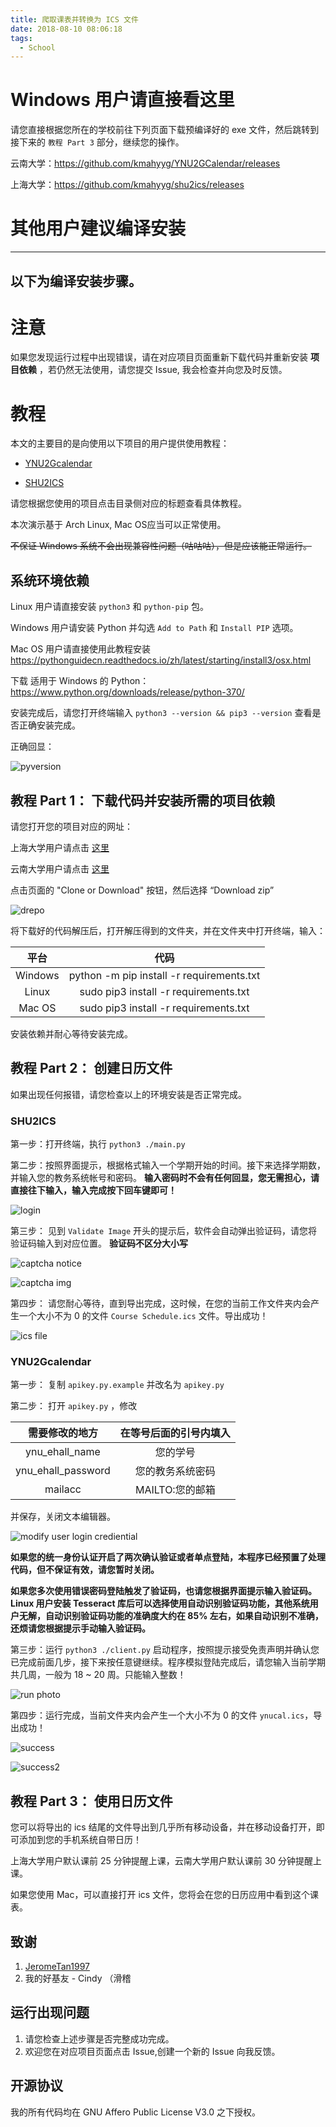 ```yaml
---
title: 爬取课表并转换为 ICS 文件
date: 2018-08-10 08:06:18
tags:
  - School
---
```


# Windows 用户请直接看这里

请您直接根据您所在的学校前往下列页面下载预编译好的 exe 文件，然后跳转到接下来的 `教程 Part 3` 部分，继续您的操作。

 云南大学：https://github.com/kmahyyg/YNU2GCalendar/releases
 
 上海大学：https://github.com/kmahyyg/shu2ics/releases


# 其他用户建议编译安装

--------------------------------
以下为编译安装步骤。
--------------------------------

# 注意

如果您发现运行过程中出现错误，请在对应项目页面重新下载代码并重新安装 **项目依赖** ，若仍然无法使用，请您提交 Issue, 我会检查并向您及时反馈。

# 教程

本文的主要目的是向使用以下项目的用户提供使用教程：

 - [YNU2Gcalendar](https://github.com/kmahyyg/ynu2gcalendar)
 
 - [SHU2ICS](https://github.com/kmahyyg/shu2ics)

请您根据您使用的项目点击目录侧对应的标题查看具体教程。

本次演示基于 Arch Linux, Mac OS应当可以正常使用。

<del> 不保证 Windows 系统不会出现兼容性问题（咕咕咕），但是应该能正常运行。 </del>

## 系统环境依赖

Linux 用户请直接安装 `python3` 和 `python-pip` 包。

Windows 用户请安装 Python 并勾选 `Add to Path` 和 `Install PIP` 选项。

Mac OS 用户请直接使用此教程安装 https://pythonguidecn.readthedocs.io/zh/latest/starting/install3/osx.html 

下载 适用于 Windows 的 Python： https://www.python.org/downloads/release/python-370/

安装完成后，请您打开终端输入 `python3 --version && pip3 --version` 查看是否正确安装完成。

正确回显：

![pyversion](https://yygc.zzjnyyz.cn/asset_files/shu2ics_pyv.png)

## 教程 Part 1： 下载代码并安装所需的项目依赖

请您打开您的项目对应的网址：

 上海大学用户请点击 [这里](https://github.com/kmahyyg/shu2ics)
 
 云南大学用户请点击 [这里](https://github.com/kmahyyg/ynu2gcalendar)
 
点击页面的 "Clone or Download" 按钮，然后选择 “Download zip”
 
![drepo](https://yygc.zzjnyyz.cn/asset_files/2ics_dcode.png)
 
将下载好的代码解压后，打开解压得到的文件夹，并在文件夹中打开终端，输入：
 
| 平台 | 代码 |
|:----: | :----: |
| Windows | python -m pip install -r requirements.txt|
| Linux | sudo pip3 install -r requirements.txt |
| Mac OS | sudo pip3 install -r requirements.txt |
 
安装依赖并耐心等待安装完成。

## 教程 Part 2： 创建日历文件

如果出现任何报错，请您检查以上的环境安装是否正常完成。

### SHU2ICS

第一步：打开终端，执行 `python3 ./main.py`

第二步：按照界面提示，根据格式输入一个学期开始的时间。接下来选择学期数，并输入您的教务系统帐号和密码。 **输入密码时不会有任何回显，您无需担心，请直接往下输入，输入完成按下回车键即可！**

![login](https://yygc.zzjnyyz.cn/asset_files/shu2ics_op.png)

第三步： 见到 `Validate Image` 开头的提示后，软件会自动弹出验证码，请您将验证码输入到对应位置。 **验证码不区分大小写**

![captcha notice](https://yygc.zzjnyyz.cn/asset_files/shu2ics_capt1.png)

![captcha img](https://yygc.zzjnyyz.cn/asset_files/shu2ics_capt2.png)

第四步： 请您耐心等待，直到导出完成，这时候，在您的当前工作文件夹内会产生一个大小不为 0 的文件 `Course Schedule.ics` 文件。导出成功！

![ics file](https://yygc.zzjnyyz.cn/asset_files/shu2ics_suc.png)

### YNU2Gcalendar

第一步： 复制 `apikey.py.example` 并改名为 `apikey.py`

第二步： 打开 `apikey.py` ，修改

|需要修改的地方|在等号后面的**引号内**填入|
|:---------:|:-----------------:|
| ynu_ehall_name | 您的学号 |
| ynu_ehall_password | 您的教务系统密码 |
| mailacc | MAILTO:您的邮箱 |

并保存，关闭文本编辑器。

![modify user login crediential](https://yygc.zzjnyyz.cn/asset_files/ynu2ics_modify.png)

**如果您的统一身份认证开启了两次确认验证或者单点登陆，本程序已经预置了处理代码，但不保证有效，请您暂时关闭。**

**如果您多次使用错误密码登陆触发了验证码，也请您根据界面提示输入验证码。 Linux 用户安装 Tesseract 库后可以选择使用自动识别验证码功能，其他系统用户无解，自动识别验证码功能的准确度大约在 85% 左右，如果自动识别不准确，还烦请您根据提示手动输入验证码。**

第三步：运行 `python3 ./client.py` 启动程序，按照提示接受免责声明并确认您已完成前面几步，接下来按任意键继续。程序模拟登陆完成后，请您输入当前学期共几周，一般为 18 ~ 20 周。只能输入整数！

![run photo](https://yygc.zzjnyyz.cn/asset_files/ynu2ics_op.png)

第四步：运行完成，当前文件夹内会产生一个大小不为 0 的文件 `ynucal.ics`，导出成功！

![success](https://yygc.zzjnyyz.cn/asset_files/ynu2ics_suc1.png)

![success2](https://yygc.zzjnyyz.cn/asset_files/ynu2ics_suc2.png)

## 教程 Part 3： 使用日历文件

您可以将导出的 ics 结尾的文件导出到几乎所有移动设备，并在移动设备打开，即可添加到您的手机系统自带日历！

上海大学用户默认课前 25 分钟提醒上课，云南大学用户默认课前 30 分钟提醒上课。

如果您使用 Mac，可以直接打开 ics 文件，您将会在您的日历应用中看到这个课表。

## 致谢

1. [JeromeTan1997](https://github.com/JeromeTan1997)
2. 我的好基友 - Cindy  （滑稽

## 运行出现问题

1. 请您检查上述步骤是否完整成功完成。
2. 欢迎您在对应项目页面点击 Issue,创建一个新的 Issue 向我反馈。

## 开源协议

我的所有代码均在 GNU Affero Public License V3.0 之下授权。
